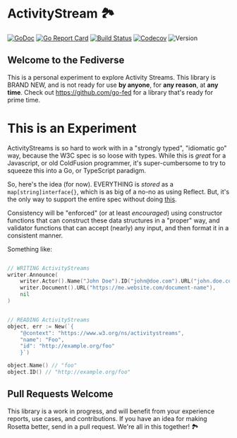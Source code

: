 # ActivityStream 🏞

[![GoDoc](http://img.shields.io/badge/go-documentation-blue.svg?style=flat-square)](https://pkg.go.dev/github.com/benpate/activitystream)
[![Go Report Card](https://goreportcard.com/badge/github.com/benpate/activitystream?style=flat-square)](https://goreportcard.com/report/github.com/benpate/activitystream)
[![Build Status](http://img.shields.io/travis/benpate/activitystream.svg?style=flat-square)](https://travis-ci.com/benpate/activitystream)
[![Codecov](https://img.shields.io/codecov/c/github/benpate/activitystream.svg?style=flat-square)](https://codecov.io/gh/benpate/activitystream)
![Version](https://img.shields.io/github/v/release/benpate/activitystream?include_prereleases&style=flat-square&color=brightgreen)

## Welcome to the Fediverse
This is a personal experiment to explore Activity Streams.  This library is BRAND NEW, and is not ready for use **by anyone**, for **any reason**, at **any time**.  Check out https://github.com/go-fed for a library that's ready for prime time.


# This is an Experiment

ActivityStreams is so hard to work with in a "strongly typed", "idiomatic go" way, because the W3C spec is so loose with types.  While this is *great* for a Javascript, or old ColdFusion programmer, it's super-cumbersome to try to squeeze this into a Go, or TypeScript paradigm.

So, here's the idea (for now).  EVERYTHING is *stored* as a `map[string]interface{}`, which is as big of a no-no as using Reflect.  But, it's the only way to support the entire spec without doing [this](https://github.com/go-fed/activity/blob/master/streams/vocab/gen_type_activitystreams_accept_interface.go).

Consistency will be "enforced" (or at least *encouraged*) using constructor functions that can construct these data structures in a "proper" way, and validator functions that can accept (nearly) any input, and then format it in a consistent manner.

Something like:

```go

// WRITING ActivityStreams
writer.Announce(
    writer.Actor().Name("John Doe").ID("john@doe.com").URL("john.doe.com"),
    writer.Document().URL("https://me.website.com/document-name"),
    nil
)


// READING ActivityStreams
object, err := New(`{
    "@context": "https://www.w3.org/ns/activitystreams",
    "name": "Foo",
    "id": "http://example.org/foo"
    }`)

object.Name() // "foo"
object.ID() // "http://example.org/foo"

```

## Pull Requests Welcome

This library is a work in progress, and will benefit from your experience reports, use cases, and contributions.  If you have an idea for making Rosetta better, send in a pull request.  We're all in this together! 🏞